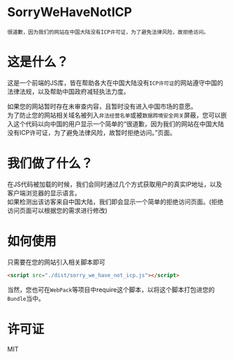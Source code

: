 # SorryWeHaveNotICP
```
很道歉，因为我们的网站在中国大陆没有ICP许可证，为了避免法律风险，故拒绝访问。
```

# 这是什么？
这是一个前端的JS库，皆在帮助各大在中国大陆没有`ICP许可证`的网站遵守中国的法律法规，以及帮助中国政府减轻执法力度。     
     
如果您的网站暂时存在未审查内容，且暂时没有进入中国市场的意愿。     
为了防止您的网站相关域名被列入`非法经营名单`或被`数据跨境安全网关`屏蔽，您可以嵌入这个代码以向中国的用户显示一个简单的“很道歉，因为我们的网站在中国大陆没有ICP许可证，为了避免法律风险，故暂时拒绝访问。”页面。     

# 我们做了什么？
在JS代码被加载的时候，我们会同时通过几个方式获取用户的真实IP地址，以及客户端浏览器的显示语言。     
如果检测出该访客来自中国大陆，我们即会显示一个简单的拒绝访问页面。(拒绝访问页面可以根据您的需求进行修改)

# 如何使用
只需要在您的网站引入相关脚本即可
```html
<script src="./dist/sorry_we_have_not_icp.js"></script>
```

当然，您也可在`WebPack`等项目中require这个脚本，以将这个脚本打包进您的`Bundle`当中。     

# 许可证
MIT

